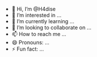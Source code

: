 - 👋 Hi, I’m @H4dise
- 👀 I’m interested in ...
- 🌱 I’m currently learning ...
- 💞️ I’m looking to collaborate on ...
- 📫 How to reach me ...
- 😄 Pronouns: ...
- ⚡ Fun fact: ...

<!---
H4dise/H4dise is a ✨ special ✨ repository because its `README.md` (this file) appears on your GitHub profile.
You can click the Preview link to take a look at your changes.
--->
